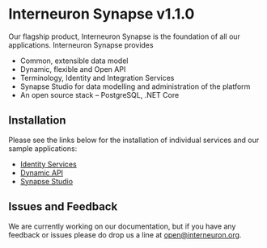 # Interneuron Synapse v1.1.0

Our flagship product, Interneuron Synapse is the foundation of all our applications. Interneuron Synapse provides

- Common, extensible data model
- Dynamic, flexible and Open API 
- Terminology, Identity and Integration Services
- Synapse Studio for data modelling and administration of the platform
- An open source stack – PostgreSQL, .NET Core

## Installation

Please see the links below for the installation of individual services and our sample applications:

- [Identity Services](/Synapse.STS/README.md)
- [Dynamic API](/SynapseDynamicAPI/README.md)
- [Synapse Studio](/SynapseStudio/README.md)

## Issues and Feedback

We are currently working on our documentation, but if you have any feedback or issues please do drop us a line at open@interneuron.org.
